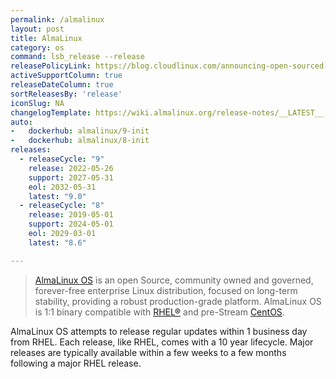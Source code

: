 ```yaml
---
permalink: /almalinux
layout: post
title: AlmaLinux
category: os
command: lsb_release --release
releasePolicyLink: https://blog.cloudlinux.com/announcing-open-sourced-community-driven-rhel-fork-by-cloudlinux
activeSupportColumn: true
releaseDateColumn: true
sortReleasesBy: 'release'
iconSlug: NA
changelogTemplate: https://wiki.almalinux.org/release-notes/__LATEST__.html
auto:
-   dockerhub: almalinux/9-init
-   dockerhub: almalinux/8-init
releases:
  - releaseCycle: "9"
    release: 2022-05-26
    support: 2027-05-31
    eol: 2032-05-31
    latest: "9.0"
  - releaseCycle: "8"
    release: 2019-05-01
    support: 2024-05-01
    eol: 2029-03-01
    latest: "8.6"

---
```


> [AlmaLinux OS](https://almalinux.org/) is an open Source, community owned and governed, forever-free enterprise Linux distribution, focused on long-term stability, providing a robust production-grade platform. AlmaLinux OS is 1:1 binary compatible with [RHEL®](https://www.redhat.com/en/technologies/linux-platforms/enterprise-linux) and pre-Stream [CentOS](https://centos.org/).

AlmaLinux OS attempts to release regular updates within 1 business day from RHEL.  Each release, like RHEL, comes with a 10 year lifecycle.  Major releases are typically available within a few weeks to a few months following a major RHEL release.

